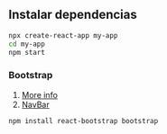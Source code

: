 ## Instalar dependencias

```bash
npx create-react-app my-app
cd my-app
npm start
```

### Bootstrap

1. [More info](https://react-bootstrap.github.io/getting-started/introduction)
2. [NavBar](https://react-bootstrap.github.io/components/navbar/)

```bash
npm install react-bootstrap bootstrap
```


